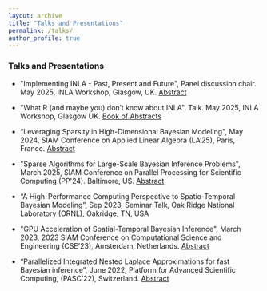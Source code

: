 ```yaml
---
layout: archive
title: "Talks and Presentations"
permalink: /talks/
author_profile: true
---
```


### Talks and Presentations

- "Implementing INLA - Past, Present and Future", Panel discussion chair. May 2025, INLA Workshop, Glasgow, UK. [Abstract](https://inla-workshop.github.io/INLA-PastPresentFuture/panel.html)

- "What R (and maybe you) don’t know about INLA". Talk. May 2025, INLA Workshop, Glasgow UK. [Book of Abstracts](https://inla-workshop.github.io/INLA-PastPresentFuture/programme-and-abstracts.html)


- “Leveraging Sparsity in High-Dimensional Bayesian Modeling", May 2024, SIAM Conference on Applied Linear Algebra (LA’25), Paris, France. [Abstract](https://meetings.siam.org/sess/dsp_talk.cfm?p=135122)

- "Sparse Algorithms for Large-Scale Bayesian Inference Problems", March 2025, SIAM Conference on Parallel Processing for Scientific Computing (PP'24). Baltimore, US.
[Abstract](
https://meetings.siam.org/sess/dsp_talk.cfm?p=132719)


- “A High-Performance Computing Perspective to Spatio-Temporal Bayesian Modeling”, Sep 2023, Seminar Talk, Oak Ridge National Laboratory (ORNL), Oakridge, TN, USA

- "GPU Acceleration of Spatial-Temporal Bayesian Inference", March 2023, 2023 SIAM Conference on Computational Science and Engineering (CSE'23), Amsterdam, Netherlands. [Abstract](https://meetings.siam.org/sess/dsp_talk.cfm?p=130863)

- “Parallelized Integrated Nested Laplace Approximations for fast Bayesian inference”, June 2022, Platform for Advanced Scientific Computing, (PASC’22), Switzerland. [Abstract](https://pasc22.pasc-conference.org/program/schedule/index.html%3Fpost_type=page&p=10&id=msa110&sess=sess156.html)



